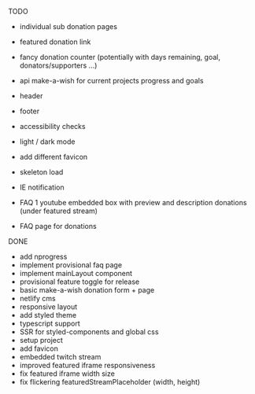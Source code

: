 TODO

- individual sub donation pages
- featured donation link

- fancy donation counter (potentially with days remaining, goal, donators/supporters ...)
- api make-a-wish for current projects progress and goals
- header
- footer
- accessibility checks
- light / dark mode
- add different favicon
- skeleton load
- IE notification
- FAQ 1 youtube embedded box with preview and description donations (under featured stream)
- FAQ page for donations

DONE

- add nprogress
- implement provisional faq page
- implement mainLayout component
- provisional feature toggle for release
- basic make-a-wish donation form + page
- netlify cms
- responsive layout
- add styled theme
- typescript support
- SSR for styled-components and global css
- setup project
- add favicon
- embedded twitch stream
- improved featured iframe responsiveness
- fix featured iframe width size
- fix flickering featuredStreamPlaceholder (width, height)
